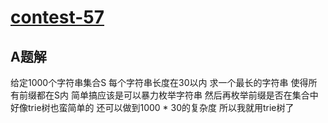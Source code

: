 # [contest-57](https://leetcode.com/contest/leetcode-weekly-contest-57)

## A题解
给定1000个字符串集合S 每个字符串长度在30以内 求一个最长的字符串 使得所有前缀都在S内
简单搞应该是可以暴力枚举字符串 然后再枚举前缀是否在集合中
好像trie树也蛮简单的 还可以做到1000 * 30的复杂度 所以我就用trie树了